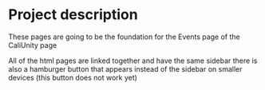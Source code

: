 <h1>Project description</h1>

These pages are going to be the foundation for the Events page of the CaliUnity page

All of the html pages are linked together and have the same sidebar
there is also a hamburger button that appears instead of the sidebar on smaller devices
(this button does not work yet)

